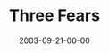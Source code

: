 ---
layout: message
category: message
series: "Fear Factor"
title: "Three Fears"
date: 2003-09-21-00-00
message_id: 205
audio: "http://s3.amazonaws.com/crossroads-media/messages/audio/FF_03_09-21-03_Three_Fears.mp3"
audio-duration: "36:33"
explicit: false
---